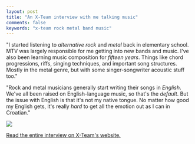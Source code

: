 ```yaml
---
layout: post
title: "An X-Team interview with me talking music"
comments: false
keywords: "x-team rock metal band music"
---
```


"I started listening to <em>alternative rock</em> and <em>metal</em> back in elementary school. MTV was largely responsible for me getting into new bands and music. I've also been learning music composition for <em>fifteen years</em>. Things like chord progressions, riffs, singing techniques, and important song structures. Mostly in the metal genre, but with some singer-songwriter acoustic stuff too."

"Rock and metal musicians generally start writing their songs in <em>English</em>. We've all been raised on English-language music, so that's the <em>default</em>. But the issue with English is that it's not my native tongue. No matter how good my English gets, it's really <em>hard</em> to get all the emotion out as I can in Croatian."

<img src="https://res.cloudinary.com/dukp6c7f7/image/upload/f_auto,fl_lossy,q_auto/s3-ghost//2021/03/Kozjak-Band.jpg">

<u><a href="https://x-team.com/blog/interview-mario-kozjak">Read the entire interview on X-Team's website.</a></u>
